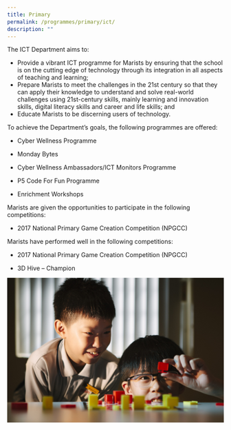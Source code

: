 ```yaml
---
title: Primary
permalink: /programmes/primary/ict/
description: ""
---
```

The ICT Department aims to:  
*   Provide a vibrant ICT programme for Marists by ensuring that the school is on the cutting edge of technology through its integration in all aspects of teaching and learning;
*   Prepare Marists to meet the challenges in the 21st century so that they can apply their knowledge to understand and solve real-world challenges using 21st-century skills, mainly learning and innovation skills, digital literacy skills and career and life skills; and
*   Educate Marists to be discerning users of technology.  
    

  

To achieve the Department’s goals, the following programmes are offered:   

*   Cyber Wellness Programme  
    
*   Monday Bytes  
    
*   Cyber Wellness Ambassadors/ICT Monitors Programme
*   P5 Code For Fun Programme  
    
*   Enrichment Workshops  
      
    

Marists are given the opportunities to participate in the following competitions:

*   2017 National Primary Game Creation Competition (NPGCC)  
    

  

Marists have performed well in the following competitions:

*   2017 National Primary Game Creation Competition (NPGCC)  
    

*   3D Hive – Champion

![ICT](/images/ictprimary-min.jpg)